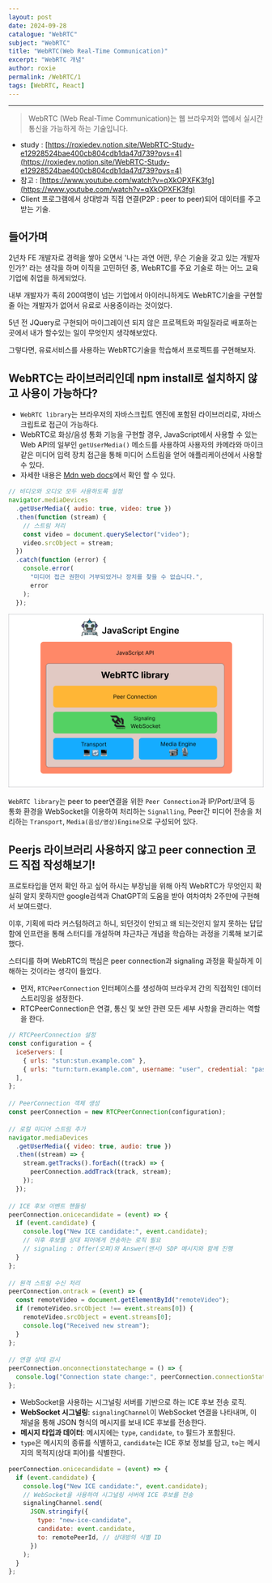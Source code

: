```yaml
---
layout: post
date: 2024-09-28
catalogue: "WebRTC"
subject: "WebRTC"
title: "WebRTC(Web Real-Time Communication)"
excerpt: "WebRTC 개념"
author: roxie
permalink: /WebRTC/1
tags: [WebRTC, React]
---
```


---

> WebRTC (Web Real-Time Communication)는 웹 브라우저와 앱에서 실시간 통신을 가능하게 하는 기술입니다.

- study : [https://roxiedev.notion.site/WebRTC-Study-e12928524bae400cb804cdb1da47d739?pvs=4](https://roxiedev.notion.site/WebRTC-Study-e12928524bae400cb804cdb1da47d739?pvs=4)
- 참고 : [https://www.youtube.com/watch?v=qXkOPXFK3fg](https://www.youtube.com/watch?v=qXkOPXFK3fg)
- Client 프로그램에서 상대방과 직접 연결(P2P : peer to peer)되어 데이터를 주고받는 기술.

## 들어가며

2년차 FE 개발자로 경력을 쌓아 오면서 '나는 과연 어떤, 무슨 기술을 갖고 있는 개발자인가?' 라는 생각을 하며 이직을 고민하던 중, WebRTC를 주요 기술로 하는 어느 교육기업에 취업을 하게되었다.

내부 개발자가 족히 200여명이 넘는 기업에서 아이러니하게도 WebRTC기술을 구현할 줄 아는 개발자가 없어서 유료로 사용중이라는 것이었다.

5년 전 JQuery로 구현되어 마이그레이션 되지 않은 프로젝트와 파일질라로 배포하는 곳에서 내가 할수있는 일이 무엇인지 생각해보았다.

그렇다면, 유료서비스를 사용하는 WebRTC기술을 학습해서 프로젝트를 구현해보자.

## WebRTC는 라이브러리인데 npm install로 설치하지 않고 사용이 가능하다?

- `WebRTC library`는 브라우저의 자바스크립트 엔진에 포함된 라이브러리로, 자바스크립트로 접근이 가능하다.
- WebRTC로 화상/음성 통화 기능을 구현할 경우, JavaScript에서 사용할 수 있는 Web API의 일부인 `getUserMedia()` 메소드를 사용하여 사용자의 카메라와 마이크 같은 미디어 입력 장치 접근을 통해 미디어 스트림을 얻어 애플리케이션에서 사용할 수 있다.
- 자세한 내용은 [Mdn web docs](https://developer.mozilla.org/en-US/docs/Web/API/MediaDevices/getUserMedia)에서 확인 할 수 있다.

```javascript
// 비디오와 오디오 모두 사용하도록 설정
navigator.mediaDevices
  .getUserMedia({ audio: true, video: true })
  .then(function (stream) {
    // 스트림 처리
    const video = document.querySelector("video");
    video.srcObject = stream;
  })
  .catch(function (error) {
    console.error(
      "미디어 접근 권한이 거부되었거나 장치를 찾을 수 없습니다.",
      error
    );
  });
```

 <img src="/assets/img/content/WebRTC/001/001.png" alt="">

`WebRTC library`는 peer to peer연결을 위한 `Peer Connection`과 IP/Port/코덱 등 통화 환경을 WebSocket을 이용하여 처리하는 `Signalling`, Peer간 미디어 전송을 처리하는 `Transport`, `Media(음성/영상)Engine`으로 구성되어 있다.

## Peerjs 라이브러리 사용하지 않고 peer connection 코드 직접 작성해보기!

프로토타입을 먼저 확인 하고 싶어 하시는 부장님을 위해 아직 WebRTC가 무엇인지 확실히 알지 못하지만 google검색과 ChatGPT의 도움을 받아 여차여차 2주만에 구현해서 보여드렸다.

이후, 기획에 따라 커스텀하려고 하니, 되던것이 안되고 왜 되는것인지 알지 못하는 답답함에 인프런을 통해 스터디를 개설하며 차근차근 개념을 학습하는 과정을 기록해 보기로 했다.

스터디를 하며 WebRTC의 핵심은 peer connection과 signaling 과정을 확실하게 이해하는 것이라는 생각이 들었다.

- 먼저, `RTCPeerConnection` 인터페이스를 생성하여 브라우저 간의 직접적인 데이터 스트리밍을 설정한다.
- &#x20;RTCPeerConnection은 연결, 통신 및 보안 관련 모든 세부 사항을 관리하는 역할을 한다.
<!-- <div class="file-name">protos/person.proto</div> -->

```javascript
// RTCPeerConnection 설정
const configuration = {
  iceServers: [
    { urls: "stun:stun.example.com" },
    { urls: "turn:turn.example.com", username: "user", credential: "pass" },
  ],
};

// PeerConnection 객체 생성
const peerConnection = new RTCPeerConnection(configuration);

// 로컬 미디어 스트림 추가
navigator.mediaDevices
  .getUserMedia({ video: true, audio: true })
  .then((stream) => {
    stream.getTracks().forEach((track) => {
      peerConnection.addTrack(track, stream);
    });
  });

// ICE 후보 이벤트 핸들링
peerConnection.onicecandidate = (event) => {
  if (event.candidate) {
    console.log("New ICE candidate:", event.candidate);
    // 이후 후보를 상대 피어에게 전송하는 로직 필요
    // signaling : Offer(오퍼)와 Answer(앤서) SDP 메시지와 함께 진행
  }
};

// 원격 스트림 수신 처리
peerConnection.ontrack = (event) => {
  const remoteVideo = document.getElementById("remoteVideo");
  if (remoteVideo.srcObject !== event.streams[0]) {
    remoteVideo.srcObject = event.streams[0];
    console.log("Received new stream");
  }
};

// 연결 상태 감시
peerConnection.onconnectionstatechange = () => {
  console.log("Connection state change:", peerConnection.connectionState);
};
```

- WebSocket을 사용하는 시그널링 서버를 기반으로 하는 ICE 후보 전송 로직.
- **WebSocket 시그널링**: `signalingChannel`이 WebSocket 연결을 나타내며, 이 채널을 통해 JSON 형식의 메시지를 보내 ICE 후보를 전송한다.
- **메시지 타입과 데이터**: 메시지에는 `type`, `candidate`, `to` 필드가 포함된다.&#x20;
- `type`은 메시지의 종류를 식별하고, `candidate`는 ICE 후보 정보를 담고, `to`는 메시지의 목적지(상대 피어)를 식별한다.

```javascript
peerConnection.onicecandidate = (event) => {
  if (event.candidate) {
    console.log("New ICE candidate:", event.candidate);
    // WebSocket을 사용하여 시그널링 서버에 ICE 후보를 전송
    signalingChannel.send(
      JSON.stringify({
        type: "new-ice-candidate",
        candidate: event.candidate,
        to: remotePeerId, // 상대방의 식별 ID
      })
    );
  }
};
```
